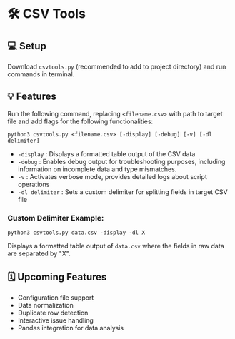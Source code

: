 # 🛠️ CSV Tools

## 💻 Setup
Download `csvtools.py` (recommended to add to project directory) and run commands in terminal.

## 💡 Features
Run the following command, replacing `<filename.csv>` with path to target file and add flags for the following functionalities:
```
python3 csvtools.py <filename.csv> [-display] [-debug] [-v] [-dl delimiter]
```
- `-display` : Displays a formatted table output of the CSV data
- `-debug` : Enables debug output for troubleshooting purposes, including information on incomplete data and type mismatches.
- `-v` : Activates verbose mode, provides detailed logs about script operations
- `-dl delimiter` : Sets a custom delimiter for splitting fields in target CSV file

### Custom Delimiter Example:
```
python3 csvtools.py data.csv -display -dl X
```
Displays a formatted table output of `data.csv` where the fields in raw data are separated by "X".

## 🗓️ Upcoming Features
- Configuration file support
- Data normalization
- Duplicate row detection
- Interactive issue handling
- Pandas integration for data analysis
